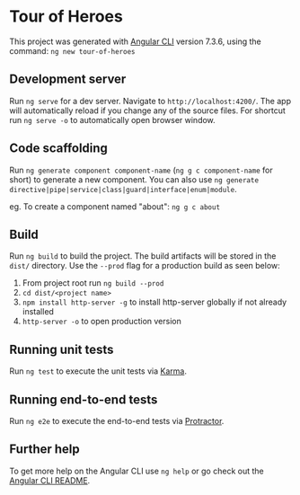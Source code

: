 # Tour of Heroes

This project was generated with [Angular CLI](https://github.com/angular/angular-cli) version 7.3.6, using the command:
`ng new tour-of-heroes`

## Development server

Run `ng serve` for a dev server. Navigate to `http://localhost:4200/`. The app will automatically reload if you change any of the source files.
For shortcut run `ng serve -o` to automatically open browser window.

## Code scaffolding

Run `ng generate component component-name` (`ng g c component-name` for short) to generate a new component. You can also use `ng generate directive|pipe|service|class|guard|interface|enum|module`.

eg. To create a component named "about": `ng g c about`

## Build

Run `ng build` to build the project. The build artifacts will be stored in the `dist/` directory. Use the `--prod` flag for a production build as seen below:

1. From project root run `ng build --prod`
2. `cd dist/<project name>`
3. `npm install http-server -g` to install http-server globally if not already installed
4. `http-server -o` to open production version

## Running unit tests

Run `ng test` to execute the unit tests via [Karma](https://karma-runner.github.io).

## Running end-to-end tests

Run `ng e2e` to execute the end-to-end tests via [Protractor](http://www.protractortest.org/).

## Further help

To get more help on the Angular CLI use `ng help` or go check out the [Angular CLI README](https://github.com/angular/angular-cli/blob/master/README.md).
